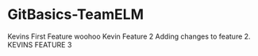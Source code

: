 # GitBasics-TeamELM



Kevins First Feature woohoo
Kevin Feature 2
Adding changes to feature 2.
KEVINS FEATURE 3

